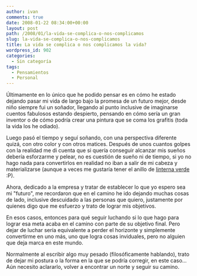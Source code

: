 ```yaml
---
author: ivan
comments: true
date: 2008-01-22 08:34:00+00:00
layout: post
path: /2008/01/la-vida-se-complica-o-nos-complicamos
slug: la-vida-se-complica-o-nos-complicamos
title: La vida se complica o nos complicamos la vida?
wordpress_id: 902
categories:
  - Sin categoría
tags:
  - Pensamientos
  - Personal
---
```


Últimamente en lo único que he podido pensar es en cómo he estado dejando pasar mi vida de largo bajo la promesa de un futuro mejor, desde niño siempre fui un soñador, llegando al punto inclusive de imaginarse cuentos fabulosos estando despierto, pensando en cómo sería un gran inventor o de cómo podría crear una pintura que se coma los grafitis (toda la vida los he odiado).

Luego pasó el tiempo y seguí soñando, con una perspectiva diferente quizá, con otro color y con otros matices. Después de unos cuantos golpes con la realidad me di cuenta que si quería conseguir alcanzar mis sueños debería esforzarme y pelear, no es cuestión de sueño ni de tiempo, si yo no hago nada para convertirlos en realidad no iban a salir de mi cabeza y materializarse (aunque a veces me gustaría tener el anillo de [linterna verde](https://en.wikipedia.org/wiki/Green_Lantern) :P).

Ahora, dedicado a la empresa y tratar de establecer lo que yo espero sea mi "futuro", me recordaron que en el camino he ido dejando muchas cosas de lado, inclusive descuidado a las personas que quiero, justamente por quienes digo que me esfuerzo y trato de lograr mis objetivos.

En esos casos, entonces para qué seguir luchando si lo que hago para lograr esa meta acaba en el camino con parte de su objetivo final. Pero dejar de luchar sería equivalente a perder el horizonte y simplemente convertirme en uno más, uno que logra cosas inviduales, pero no alguien que deja marca en este mundo.

Normalmente al escribir algo muy pesado (filosóficamente hablando), trato de dejar mi postura o la forma en la que se podría corregir, en este caso... Aún necesito aclararlo, volver a encontrar un norte y seguir su camino.
